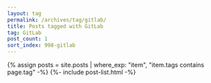 ```yaml
---
layout: tag
permalink: /archives/tag/gitlab/
title: Posts tagged with GitLab
tag: GitLab
post_count: 1
sort_index: 998-gitlab
---
```

{% assign posts = site.posts | where_exp: "item", "item.tags contains page.tag" -%}
{%- include post-list.html -%}
